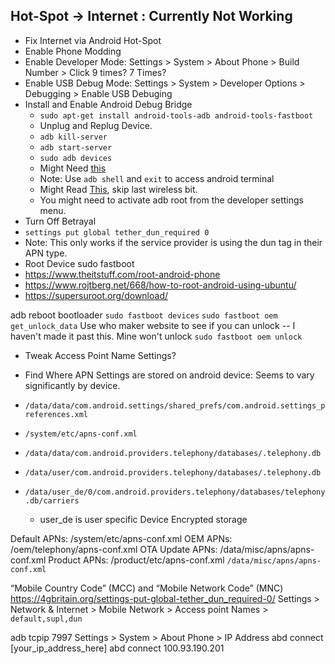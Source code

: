 ## Hot-Spot -> Internet : Currently Not Working

- Fix Internet via Android Hot-Spot
 - Enable Phone Modding
  - Enable Developer Mode: Settings > System > About Phone > Build Number > Click 9 times? 7 Times?
  - Enable USB Debug Mode: Settings > System > Developer Options > Debugging > Enable USB Debuging
 - Install and Enable Android Debug Bridge
   - `sudo apt-get install android-tools-adb android-tools-fastboot`
   - Unplug and Replug Device.
   - `adb kill-server`
   - `adb start-server`
   - `sudo adb devices`
   - Might Need [this](https://wiki.archlinux.org/title/Android_Debug_Bridge)
   - Note: Use `adb shell` and `exit` to access android terminal
   - Might Read [This](https://linuxconfig.org/how-to-use-adb-android-debug-bridge-to-manage-your-android-mobile-phone), skip last wireless bit.
   - You might need to activate adb root from the developer settings menu. 
 - Turn Off Betrayal 
  - `settings put global tether_dun_required 0`
  - Note: This only works if the service provider is using the dun tag in their APN type.
- Root Device
  sudo fastboot
 - https://www.theitstuff.com/root-android-phone
 - https://www.rojtberg.net/668/how-to-root-android-using-ubuntu/
 - https://supersuroot.org/download/
 
 adb reboot bootloader
 `sudo fastboot devices`
 `sudo fastboot oem get_unlock_data`
 Use who maker website to see if you can unlock -- I haven't made it past this. Mine won't unlock
 `sudo fastboot oem unlock`
 
 - Tweak Access Point Name Settings?
 
 - Find Where APN Settings are stored on android device: Seems to vary significantly by device.
  - `/data/data/com.android.settings/shared_prefs/com.android.settings_preferences.x­ml`
  - `/system/etc/apns-conf.xml`
  - `/data/data/com.android.providers.telephony/databases/.telephony.db`
  - `/data/user/com.android.providers.telephony/databases/.telephony.db`
  - `/data/user_de/0/com.android.providers.telephony/databases/telephony.db/carriers`
    - user_de is user specific Device Encrypted storage
  
  Default APNs: /system/etc/apns-conf.xml
  OEM APNs: /oem/telephony/apns-conf.xml
  OTA Update APNs: /data/misc/apns/apns-conf.xml
  Product APNs: /product/etc/apns-conf.xml
  `/data/misc/apns/apns-conf.xml`
  
 “Mobile Country Code” (MCC) and “Mobile Network Code” (MNC)
 https://4gbritain.org/settings-put-global-tether_dun_required-0/
 Settings > Network & Internet > Mobile Network > Access point Names > `default,supl,dun`
 
 
 
 adb tcpip 7997
 Settings > System > About Phone > IP Address
 abd connect [your_ip_address_here]
 abd connect 100.93.190.201
